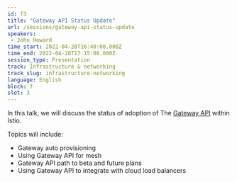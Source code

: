```yaml
---
id: f3
title: "Gateway API Status Update"
url: /sessions/gateway-api-status-update
speakers:
 - John Howard
time_start: 2022-04-28T16:40:00.000Z
time_end: 2022-04-28T17:15:00.000Z
session_type: Presentation
track: Infrastructure & networking
track_slug: infrastructure-networking
language: English
block: f
slot: 3
---
```


In this talk, we will discuss the status of adoption of The [Gateway API](http://gateway-api.org/) within Istio.

Topics will include: 
 * Gateway auto provisioning
 * Using Gateway API for mesh
 * Gateway API path to beta and future plans
 * Using Gateway API to integrate with cloud load balancers